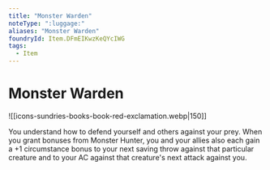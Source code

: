 ```yaml
---
title: "Monster Warden"
noteType: ":luggage:"
aliases: "Monster Warden"
foundryId: Item.DFmEIKwzKeQYcIWG
tags:
  - Item
---
```


# Monster Warden
![[icons-sundries-books-book-red-exclamation.webp|150]]

You understand how to defend yourself and others against your prey. When you grant bonuses from Monster Hunter, you and your allies also each gain a +1 circumstance bonus to your next saving throw against that particular creature and to your AC against that creature's next attack against you.


